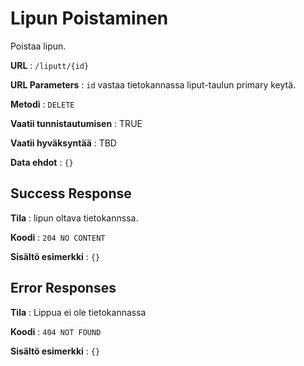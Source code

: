 # Lipun Poistaminen

Poistaa lipun.

**URL** : `/liputt/{id}`

**URL Parameters** : `id` vastaa tietokannassa liput-taulun primary keytä.

**Metodi** : `DELETE`

**Vaatii tunnistautumisen** : TRUE

**Vaatii hyväksyntää** : TBD

**Data ehdot** : `{}`

## Success Response

**Tila** : lipun oltava tietokannssa.

**Koodi** : `204 NO CONTENT`

**Sisältö esimerkki** : `{}`

## Error Responses

**Tila** : Lippua ei ole tietokannassa

**Koodi** : `404 NOT FOUND`

**Sisältö esimerkki** : `{}`

